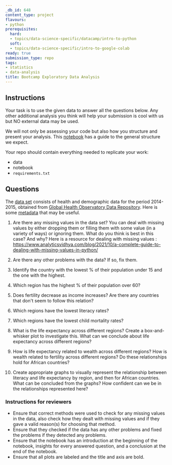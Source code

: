 ```yaml
---
_db_id: 648
content_type: project
flavours:
- python
prerequisites:
  hard:
  - topics/data-science-specific/datacamp/intro-to-python
  soft:
  - topics/data-science-specific/intro-to-google-colab
ready: true
submission_type: repo
tags:
- statistics
- data-analysis
title: Bootcamp Exploratory Data Analysis
---
```


## Instructions

Your task is to use the given data to answer all the questions below. Any other additional analysis you think will help your submission is cool with us but NO external data may be used.

We will not only be assessing your code but also how you structure and present your analysis. This [notebook](notebook.ipynb) has a guide to the general structure we expect.

Your repo should contain everything needed to replicate your work:

- data
- notebook
- `requirements.txt`

## Questions

The [data set](data.csv) consists of health and demographic data for the period 2014-2015, obtained from [Global Health Observatory Data Repository](http://apps.who.int/gho/data/node.main). Here is some [metadata](data-info.txt) that may be useful.

1. Are there any missing values in the data set? You can deal with missing values by either dropping them or filling them with some value (in a variety of ways) or ignoring them. What do you think is best in this case? And why? Here is a resource for dealing with missing values : https://www.analyticsvidhya.com/blog/2021/10/a-complete-guide-to-dealing-with-missing-values-in-python/

2. Are there any other problems with the data? If so, fix them.

3. Identify the country with the lowest % of their population under 15 and the one with the highest.

4. Which region has the highest % of their population over 60?

5. Does fertility decrease as income increases? Are there any countries that don't seem to follow this relation?

6. Which regions have the lowest literacy rates?

7. Which regions have the lowest child mortality rates?

8. What is the life expectancy across different regions? Create a box-and-whisker plot to investigate this. What can we conclude about life expectancy across different regions?

9. How is life expectancy related to wealth across different regions? How is wealth related to fertility across different regions? Do these relationships hold for African countries?

10. Create appropriate graphs to visually represent the relationship between literacy and life expectancy by region, and then for African countries. What can be concluded from the graphs? How confident can we be in the relationships represented here?


### Instructions for reviewers

- Ensure that correct methods were used to check for any missing values in the data, also check how they dealt with missing values and if they gave a valid reason(s) for choosing that method.
- Ensure that they checked if the data has any other problems and fixed the problems if they detected any problems.
- Ensure that the notebook has an introduction at the beginning of the notebook, insights for every answered question, and a conclusion at the end of the notebook.
- Ensure that all plots are labeled and the title and axis are bold.